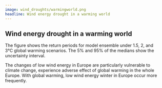 ```yaml
---
image: wind_droughts/warmingworld.png
headline: Wind energy drought in a warming world​​
---
```


## Wind energy drought in a warming world​

The figure shows the return periods for model ensemble under 1.5, 2, and 3℃
global warming scenarios. The 5% and 95% of the medians show the uncertainty
interval. ​

The changes of low wind energy in Europe are particularly vulnerable to climate
change, experience adverse effect of global warming in the whole Europe. With
global warming, low wind energy winter in Europe occur more frequently.​

